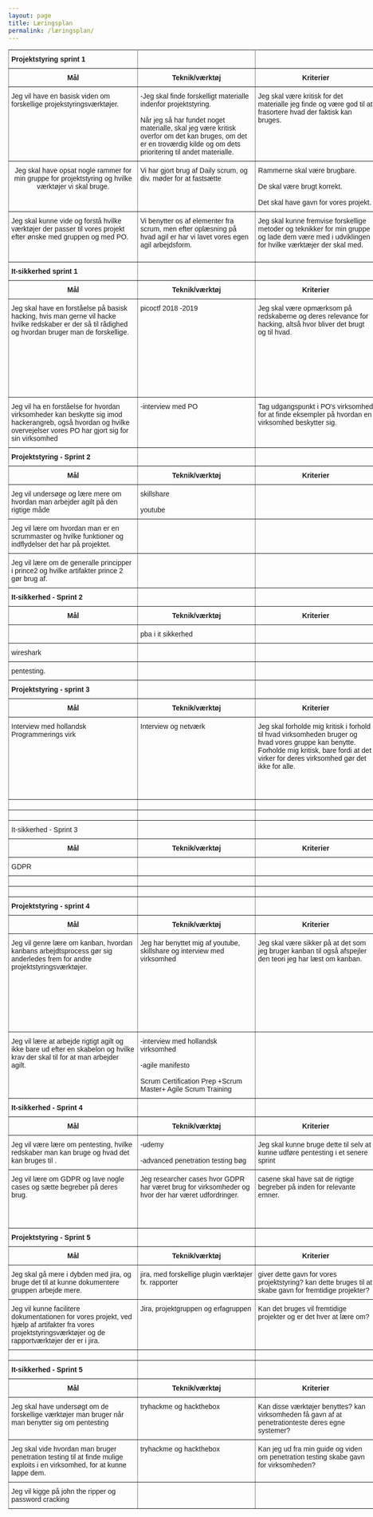 ```yaml
---
layout: page
title: Læringsplan
permalink: /læringsplan/
---
```


<style type="text/css">
.tg  {border-collapse:collapse;border-spacing:0;}
.tg td{font-family:Arial, sans-serif;font-size:14px;padding:10px 5px;border-style:solid;border-width:1px;overflow:hidden;word-break:normal;border-color:black;}
.tg th{font-family:Arial, sans-serif;font-size:14px;font-weight:normal;padding:10px 5px;border-style:solid;border-width:1px;overflow:hidden;word-break:normal;border-color:black;}
.tg .tg-c3ow{border-color:inherit;text-align:center;vertical-align:top}
.tg .tg-fymr{font-weight:bold;border-color:inherit;text-align:left;vertical-align:top}
.tg .tg-7btt{font-weight:bold;border-color:inherit;text-align:center;vertical-align:top}
.tg .tg-0pky{border-color:inherit;text-align:left;vertical-align:top}
</style>
<table class="tg" style="undefined;table-layout: fixed; width: 902px">
<colgroup>
<col style="width: 264px">
<col style="width: 243px">
<col style="width: 249px">
<col style="width: 146px">
</colgroup>
  <tr>
    <th class="tg-fymr">Projektstyring sprint 1 </th>
    <th class="tg-fymr"></th>
    <th class="tg-fymr"></th>
    <th class="tg-fymr"></th>
  </tr>
  <tr>
    <td class="tg-7btt">Mål</td>
    <td class="tg-7btt">Teknik/værktøj</td>
    <td class="tg-7btt">Kriterier</td>
    <td class="tg-7btt">Evaluering</td>
  </tr>
  <tr>
    <td class="tg-0pky">Jeg vil have en basisk viden om forskellige projekstyringsværktøjer.</td>
    <td class="tg-0pky">-Jeg skal finde forskelligt materialle indenfor projektstyring. <br> <br>Når jeg så har fundet noget materialle, skal jeg være kritisk overfor om det kan bruges, om det er en troværdig kilde og om dets prioritering til andet materialle.</td>
    <td class="tg-0pky">Jeg skal være kritisk for det materialle jeg finde og være god til at frasortere hvad der faktisk kan bruges. </td>
    <td class="tg-0pky">Efter snak med ERFA-gruppen har jeg kunne vurdere mit funde materialle og se jeg nogenlunde er på rette spor. </td>
  </tr>
  <tr>
    <td class="tg-c3ow">Jeg skal have opsat nogle rammer for min gruppe for projektstyring og hvilke værktøjer vi skal bruge.</td>
    <td class="tg-0pky">Vi har gjort brug af Daily scrum, og div. møder for at fastsætte </td>
    <td class="tg-0pky">Rammerne skal være brugbare.<br> <br>De skal være brugt korrekt. <br><br>Det skal have gavn for vores projekt. </td>
    <td class="tg-0pky">Vi har struktureret hvilke værktøjer vi skal bruge til vores projekt. </td>
  </tr>
  <tr>
    <td class="tg-0pky">Jeg skal kunne vide og forstå hvilke værktøjer der passer til vores projekt efter ønske med gruppen og med PO. </td>
    <td class="tg-0pky">Vi benytter os af elementer fra scrum, men efter oplæsning på hvad agil er har vi lavet vores egen agil arbejdsform.</td>
    <td class="tg-0pky">Jeg skal kunne fremvise forskellige metoder og teknikker for min gruppe og lade dem være med i udviklingen for hvilke værktæjer der skal med. </td>
    <td class="tg-0pky">Jeg har lært hvad det indebære rigtigt at arbejde agilt og ikke kun arbejde agilt efter skarpeloner.</td>
  </tr>
  <tr>
    <td class="tg-fymr">It-sikkerhed sprint 1 </td>
    <td class="tg-fymr"></td>
    <td class="tg-fymr"></td>
    <td class="tg-fymr"></td>
  </tr>
  <tr>
    <td class="tg-7btt">Mål</td>
    <td class="tg-7btt">Teknik/værktøj</td>
    <td class="tg-7btt">Kriterier</td>
    <td class="tg-7btt">Evaluering</td>
  </tr>
  <tr>
    <td class="tg-0pky">Jeg skal have en forståelse på basisk hacking, hvis man gerne vil hacke hvilke redskaber er der så til rådighed og hvordan bruger man de forskellige.</td>
    <td class="tg-0pky">picoctf 2018 -2019</td>
    <td class="tg-0pky">Jeg skal være opmærksom på redskaberne og deres relevance for hacking, altså hvor bliver det brugt og til hvad. </td>
    <td class="tg-0pky">Jeg har gennemført de forskellige kurser og hacking turneringen, dette har givet mig en forståelse på hvordan jeg finder frem til forskellige løsninger på hacking opgaver og hvordan jeg skal researche mig frem til nye redskaber.</td>
  </tr>
  <tr>
    <td class="tg-0pky">Jeg vil ha en forståelse for hvordan virksomheder kan beskytte sig imod hackerangreb, også hvordan og hvilke overvejelser vores PO har gjort sig for sin virksomhed</td>
    <td class="tg-0pky"> -interview med PO
    </td>
    <td class="tg-0pky">Tag udgangspunkt i PO's virksomhed for at finde eksempler på hvordan en virksomhed beskytter sig. </td>
    <td class="tg-0pky">Jeg kan lave en kvalificeret vurdering på om den sikring som en virksomhed har gjort sig er tilstrækkeligt.</td>
  </tr>
  <tr>
    <td class="tg-fymr">Projektstyring - Sprint 2 </td>
    <td class="tg-fymr"></td>
    <td class="tg-fymr"></td>
    <td class="tg-fymr"></td>
  </tr>
  <tr>
    <td class="tg-7btt">Mål</td>
    <td class="tg-7btt">Teknik/værktøj</td>
    <td class="tg-7btt">Kriterier</td>
    <td class="tg-7btt">Evaluering</td>
  </tr>
  <tr>
    <td class="tg-0pky">Jeg vil undersøge og lære mere om hvordan man arbejder agilt på den rigtige måde</td>
    <td class="tg-0pky"> skillshare<br /><br /> youtube</td>
    <td class="tg-0pky"></td>
    <td class="tg-0pky"></td>
  </tr>
  <tr>
    <td class="tg-0pky">Jeg vil lære om hvordan man er en scrummaster og hvilke funktioner og indflydelser det har på projektet.</td>
    <td class="tg-0pky"></td>
    <td class="tg-0pky"></td>
    <td class="tg-0pky"></td>
  </tr>
  <tr>
    <td class="tg-0pky">Jeg vil lære om de generalle principper i prince2 og hvilke artifakter prince 2 gør brug af. </td>
    <td class="tg-0pky"></td>
    <td class="tg-0pky"></td>
    <td class="tg-0pky"></td>
  </tr>
  <tr>
    <td class="tg-fymr">It-sikkerhed - Sprint 2 </td>
    <td class="tg-0pky"></td>
    <td class="tg-0pky"></td>
    <td class="tg-0pky"></td>
  </tr>
  <tr>
    <td class="tg-7btt">Mål</td>
    <td class="tg-7btt">Teknik/værktøj</td>
    <td class="tg-7btt">Kriterier</td>
    <td class="tg-7btt">Evaluering</td>
  </tr>
  <tr>
    <td class="tg-0pky"></td>
    <td class="tg-0pky">pba i it sikkerhed</td>
    <td class="tg-0pky"></td>
    <td class="tg-0pky"></td>
  </tr>
  <tr>
    <td class="tg-0pky">wireshark </td>
    <td class="tg-0pky"></td>
    <td class="tg-0pky"></td>
    <td class="tg-0pky"></td>
  </tr>
  <tr>
    <td class="tg-0pky">pentesting.</td>
    <td class="tg-0pky"></td>
    <td class="tg-0pky"></td>
    <td class="tg-0pky"></td>
  </tr>
  <tr>
    <td class="tg-fymr">Projektstyring - sprint 3 </td>
    <td class="tg-fymr"></td>
    <td class="tg-fymr"></td>
    <td class="tg-fymr"></td>
  </tr>
  <tr>
    <td class="tg-7btt">Mål</td>
    <td class="tg-7btt">Teknik/værktøj</td>
    <td class="tg-7btt">Kriterier</td>
    <td class="tg-7btt">Evaluering</td>
  </tr>
  <tr>
    <td class="tg-0pky">Interview med hollandsk Programmerings virk</td>
    <td class="tg-0pky">Interview og netværk</td>
    <td class="tg-0pky">Jeg skal forholde mig kritisk i forhold til hvad virksomheden bruger og hvad vores gruppe kan benytte. Forholde mig kritisk, bare fordi at det virker for deres virksomhed gør det ikke for alle. </td>
    <td class="tg-0pky">Mødet var informativt og jeg fik et indblik i hvordan en virksomhed kunne bruge projektstyringsværktøjer, men de havde også emner som jeg ikke kunne bruge fx. matrixer.</td>
  </tr>
  <tr>
    <td class="tg-0pky"></td>
    <td class="tg-0pky"></td>
    <td class="tg-0pky"></td>
    <td class="tg-0pky"></td>
  </tr>
  <tr>
    <td class="tg-0pky"></td>
    <td class="tg-0pky"></td>
    <td class="tg-0pky"></td>
    <td class="tg-0pky"></td>
  </tr>
  <tr>
    <td class="tg-0pky">It-sikkerhed - Sprint 3</td>
    <td class="tg-fymr"></td>
    <td class="tg-fymr"></td>
    <td class="tg-fymr"></td>
  </tr>
  <tr>
    <td class="tg-7btt">Mål</td>
    <td class="tg-7btt">Teknik/værktøj</td>
    <td class="tg-7btt">Kriterier</td>
    <td class="tg-7btt">Evaluering</td>
  </tr>
  <tr>
    <td class="tg-0pky">GDPR</td>
    <td class="tg-0pky"></td>
    <td class="tg-0pky"></td>
    <td class="tg-0pky"></td>
  </tr>
  <tr>
    <td class="tg-0pky"></td>
    <td class="tg-0pky"></td>
    <td class="tg-0pky"></td>
    <td class="tg-0pky"></td>
  </tr>
  <tr>
    <td class="tg-0pky"></td>
    <td class="tg-0pky"></td>
    <td class="tg-0pky"></td>
    <td class="tg-0pky"></td>
  </tr>
  <tr>
    <td class="tg-fymr">Projektstyring - sprint 4</td>
    <td class="tg-fymr"></td>
    <td class="tg-fymr"></td>
    <td class="tg-fymr"></td>
  </tr>
  <tr>
    <td class="tg-7btt">Mål</td>
    <td class="tg-7btt">Teknik/værktøj</td>
    <td class="tg-7btt">Kriterier</td>
    <td class="tg-7btt">Evaluering</td>
  </tr>
  <tr>
    <td class="tg-0pky">Jeg vil genre lære om kanban, hvordan kanbans arbejdtsprocess gør sig anderledes frem for andre projektstyringsværktøjer.</td>
    <td class="tg-0pky">Jeg har benyttet mig af youtube, skillshare og interview med virksomhed</td>
    <td class="tg-0pky">Jeg skal være sikker på at det som jeg bruger kanban til også afspejler den teori jeg har læst om kanban.</td>
    <td class="tg-0pky">Jeg har fået en general forståelse på hvordan kanban bruges og hvordan det gør sig anderledes i forhold til andre projektstyringsværktøjer. Jeg har fundet teori og benyttet det i praktis for at få nogle kompetancer med det.</td>
  </tr>
  <tr>
    <td class="tg-0pky">Jeg vil lære at arbejde rigtigt agilt og ikke bare ud efter en skabelon og hvilke krav der skal til for at man arbejder agilt.</td>
    <td class="tg-0pky">-interview med hollandsk virksomhed<br /><br />-agile manifesto<br /><br /> Scrum Certification Prep +Scrum Master+ Agile Scrum Training</td>
    <td class="tg-0pky"></td>
    <td class="tg-0pky"></td>
  </tr>
  <tr>
    <td class="tg-fymr">It-sikkerhed - Sprint 4</td>
    <td class="tg-fymr"></td>
    <td class="tg-fymr"></td>
    <td class="tg-fymr"></td>
  </tr>
  <tr>
    <td class="tg-7btt">Mål</td>
    <td class="tg-7btt">Teknik/værktøj</td>
    <td class="tg-7btt">Kriterier</td>
    <td class="tg-7btt">Evaluering</td>
  </tr>
  <tr>
    <td class="tg-0pky">Jeg vil være lære om pentesting, hvilke redskaber man kan bruge og hvad det kan bruges til .</td>
    <td class="tg-0pky">-udemy <br /><br /> -advanced penetration testing bøg</td>
    <td class="tg-0pky">Jeg skal kunne bruge dette til selv at kunne udføre pentesting i et senere sprint</td>
    <td class="tg-0pky">Jeg har lært den basale forståelse for pentesting. </td>
  </tr>
  <tr>
    <td class="tg-0pky">Jeg vil lære om GDPR og lave nogle cases og sætte begreber på deres brug. </td>
    <td class="tg-0pky">Jeg researcher cases hvor GDPR har været brug for virksomheder og hvor der har været udfordringer. </td>
    <td class="tg-0pky"> casene skal have sat de rigtige begreber på inden for relevante emner.</td>
    <td class="tg-0pky">Jeg har analyseret nogle cases og derfra fået et store indblik i hvordan gdpr påvikrer virksomheder og skal håndteres.</td>
  </tr>
    <tr>
    <td class="tg-fymr">Projektstyring - Sprint 5 </td>
    <td class="tg-fymr"></td>
    <td class="tg-fymr"></td>
    <td class="tg-fymr"></td>
  </tr>
  <tr>
    <td class="tg-7btt">Mål</td>
    <td class="tg-7btt">Teknik/værktøj</td>
    <td class="tg-7btt">Kriterier</td>
    <td class="tg-7btt">Evaluering</td>
  </tr>
  <tr>
    <td class="tg-0pky">Jeg skal gå mere i dybden med jira, og bruge det til at kunne dokumentere gruppen arbejde mere.</td>
    <td class="tg-0pky">jira, med forskellige plugin værktøjer fx. rapporter</td>
    <td class="tg-0pky">giver dette gavn for vores projektstyring? kan dette bruges til at skabe gavn for fremtidige projekter? </td>
    <td class="tg-0pky"></td>
  </tr>
  <tr>
    <td class="tg-0pky">Jeg vil kunne facilitere dokumentationen for vores projekt, ved hjælp af artifakter fra vores projektstyringsværktøjer og de rapportværktøjer der er i jira.</td>
    <td class="tg-0pky">Jira, projektgruppen og erfagruppen</td>
    <td class="tg-0pky">Kan det bruges vil fremtidige projekter og er det hver at lære om?</td>
    <td class="tg-0pky"></td>
  </tr>
  <tr>
    <td class="tg-0pky"></td>
    <td class="tg-0pky"></td>
    <td class="tg-0pky"></td>
    <td class="tg-0pky"></td>
  </tr>
  <tr>
    <td class="tg-fymr">It-sikkerhed - Sprint 5 </td>
    <td class="tg-0pky"></td>
    <td class="tg-0pky"></td>
    <td class="tg-0pky"></td>
  </tr>
  <tr>
    <td class="tg-7btt">Mål</td>
    <td class="tg-7btt">Teknik/værktøj</td>
    <td class="tg-7btt">Kriterier</td>
    <td class="tg-7btt">Evaluering</td>
  </tr>
  <tr>
    <td class="tg-0pky">Jeg skal have undersøgt om de forskellige værktøjer man bruger når man benytter sig om pentesting</td>
    <td class="tg-0pky">tryhackme og hackthebox</td>
    <td class="tg-0pky">Kan disse værktøjer benyttes? kan virksomheden få gavn af at penetrationteste deres egne systemer? </td>
    <td class="tg-0pky"></td>
  </tr>
  <tr>
    <td class="tg-0pky">Jeg skal vide hvordan man bruger penetration testing til at finde mulige exploits i en virksomhed, for at kunne lappe dem.</td>
    <td class="tg-0pky">tryhackme og hackthebox</td>
    <td class="tg-0pky">Kan jeg ud fra min guide og viden om penetration testing skabe gavn for virksomheden?</td>
    <td class="tg-0pky"></td>
  </tr>
  <tr>
    <td class="tg-0pky">Jeg vil kigge på john the ripper og password cracking</td>
    <td class="tg-0pky"></td>
    <td class="tg-0pky"></td>
    <td class="tg-0pky"></td>
  </tr>
</table>
